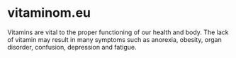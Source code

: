 # vitaminom.eu
Vitamins are vital to the proper functioning of our health and body. The lack of vitamin may result in many symptoms such as anorexia, obesity, organ disorder, confusion, depression and fatigue.
